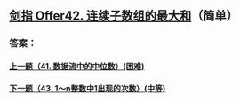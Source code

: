 ## [ 剑指 Offer42. 连续子数组的最大和](https://leetcode-cn.com/problems/merge-two-sorted-lists/)（简单）





### 答案：



#### [上一题（41. 数据流中的中位数）(困难)](https://github.com/sdwwld/leetCode/blob/master/src/main/java/com/wld/java/offer/剑指Offer41.md)

#### [下一题（43. 1～n整数中1出现的次数）(中等)](https://github.com/sdwwld/leetCode/blob/master/src/main/java/com/wld/java/offer/剑指Offer43.md)